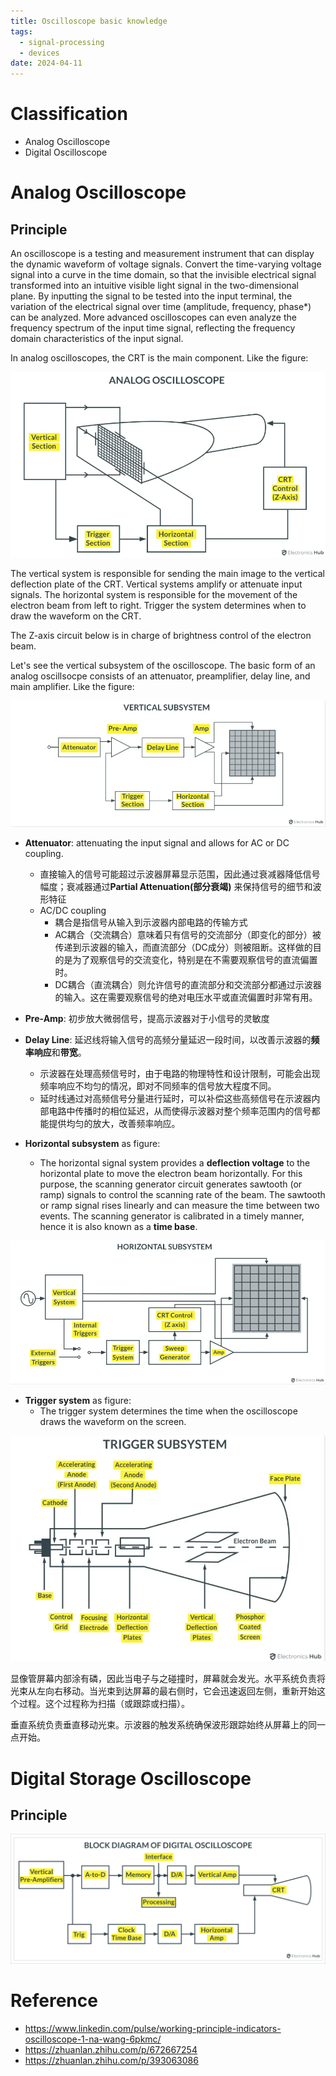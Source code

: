 ```yaml
---
title: Oscilloscope basic knowledge
tags:
  - signal-processing
  - devices
date: 2024-04-11
---
```

# Classification

* Analog Oscilloscope
* Digital Oscilloscope

# Analog Oscilloscope

## Principle

An oscilloscope is a testing and measurement instrument that can display the dynamic waveform of voltage signals. Convert the time-varying voltage signal into a curve in the time domain, so that the invisible electrical signal transformed into an intuitive visible light signal in the two-dimensional plane. By inputting the signal to be tested into the input terminal, the variation of the electrical signal over time (amplitude, frequency, phase*) can be analyzed. More advanced oscilloscopes can even analyze the frequency spectrum of the input time signal, reflecting the frequency domain characteristics of the input signal.

In analog oscilloscopes, the CRT is the main component. Like the figure:

![](signal/hardware/attachments/Pasted%20image%2020240412115407.png)

The vertical system is responsible for sending the main image to the vertical deflection plate of the CRT. Vertical systems amplify or attenuate input signals. The horizontal system is responsible for the movement of the electron beam from left to right. Trigger the system determines when to draw the waveform on the CRT.

The Z-axis circuit below is in charge of brightness control of the electron beam.

Let's see the vertical subsystem of the oscilloscope. The basic form of an analog oscillsocpe consists of an attenuator, preamplifier, delay line, and main amplifier. Like the figure:

![](signal/hardware/attachments/Pasted%20image%2020240412115836.png)

* **Attenuator**: attenuating the input signal and allows for AC or DC coupling.
	* 直接输入的信号可能超过示波器屏幕显示范围，因此通过衰减器降低信号幅度；衰减器通过**Partial Attenuation(部分衰竭)** 来保持信号的细节和波形特征
	* AC/DC coupling
		* 耦合是指信号从输入到示波器内部电路的传输方式
		* AC耦合（交流耦合）意味着只有信号的交流部分（即变化的部分）被传递到示波器的输入，而直流部分（DC成分）则被阻断。这样做的目的是为了观察信号的交流变化，特别是在不需要观察信号的直流偏置时。
		* DC耦合（直流耦合）则允许信号的直流部分和交流部分都通过示波器的输入。这在需要观察信号的绝对电压水平或直流偏置时非常有用。
* **Pre-Amp**: 初步放大微弱信号，提高示波器对于小信号的灵敏度
* **Delay Line**: 延迟线将输入信号的高频分量延迟一段时间，以改善示波器的**频率响应**和**带宽**。
	* 示波器在处理高频信号时，由于电路的物理特性和设计限制，可能会出现频率响应不均匀的情况，即对不同频率的信号放大程度不同。
	* 延时线通过对高频信号分量进行延时，可以补偿这些高频信号在示波器内部电路中传播时的相位延迟，从而使得示波器对整个频率范围内的信号都能提供均匀的放大，改善频率响应。

* **Horizontal subsystem** as figure:
	* The horizontal signal system provides a **deflection voltage** to the horizontal plate to move the electron beam horizontally. For this purpose, the scanning generator circuit generates sawtooth (or ramp) signals to control the scanning rate of the beam. The sawtooth or ramp signal rises linearly and can measure the time between two events. The scanning generator is calibrated in a timely manner, hence it is also known as a **time base**.

![](signal/hardware/attachments/Pasted%20image%2020240412153613.png)

* **Trigger system** as figure:
	* The trigger system determines the time when the oscilloscope draws the waveform on the screen.

![](signal/hardware/attachments/Pasted%20image%2020240412154021.png)

显像管屏幕内部涂有磷，因此当电子与之碰撞时，屏幕就会发光。水平系统负责将光束从左向右移动。当光束到达屏幕的最右侧时，它会迅速返回左侧，重新开始这个过程。这个过程称为扫描（或跟踪或扫描）。

垂直系统负责垂直移动光束。示波器的触发系统确保波形跟踪始终从屏幕上的同一点开始。


# Digital Storage Oscilloscope 

## Principle

![](signal/hardware/attachments/Pasted%20image%2020240412154704.png)



# Reference

* https://www.linkedin.com/pulse/working-principle-indicators-oscilloscope-1-na-wang-6pkmc/
* https://zhuanlan.zhihu.com/p/672667254
* https://zhuanlan.zhihu.com/p/393063086